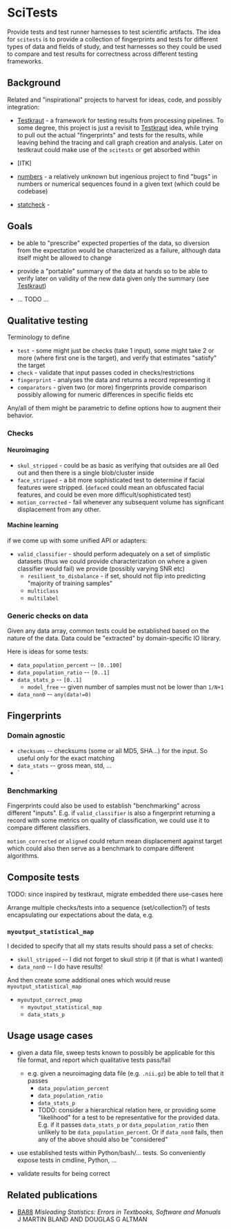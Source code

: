 # SciTests

Provide tests and test runner harnesses to test scientific artifacts.
The idea for `scitests` is to provide a collection of fingerprints and tests for different
types of data and fields of study, and test harnesses so they could be used
to compare and test results for correctness across different testing frameworks.

## Background

Related and "inspirational" projects to harvest for ideas, code, and
possibly integration:

- [Testkraut] - a framework for testing results from processing pipelines.
  To some degree, this project is just a revisit to [Testkraut] idea, while
  trying to pull out the actual "fingerprints" and tests for the results,
  while leaving behind the tracing and call graph creation and analysis.
  Later on testkraut could make use of the `scitests` or get absorbed within

- [ITK]

- [numbers] - a relatively unknown but ingenious project to find "bugs"
  in numbers or numerical sequences found in a given text (which could be codebase)

- [statcheck] -


## Goals

- be able to "prescribe" expected properties of the data, so diversion
  from the expectation would be characterized as a failure, although
  data itself might be allowed to change

- provide a "portable" summary of the data at hands so to be able
  to verify later on validity of the new data given only the summary
  (see [Testkraut])

- ... TODO ...


## Qualitative testing

Terminology to define

- `test` - some might just be checks (take 1 input), some might take 2
  or more (where first one is the target), and verify that estimates
  "satisfy" the target
- `check` - validate that input passes coded in checks/restrictions
- `fingerprint` - analyses the data and returns a record representing
  it
- `comparators` - given two (or more) fingerprints provide comparison
  possibly allowing for numeric differences in specific fields etc

Any/all of them might be parametric to define options how to augment
their behavior.

### Checks

#### Neuroimaging

- `skul_stripped` - could be as basic as verifying that outsides are all
  0ed out and then there is a single blob/cluster inside
- `face_stripped` - a bit more sophisticated test to determine if
  facial features were stripped. (`defaced` could mean an obfuscated
  facial features, and could be even more difficult/sophisticated test)
- `motion_corrected` - fail whenever any subsequent volume has significant
  displacement from any other.

#### Machine learning

if we come up with some unified API or adapters:

- `valid_classifier` - should perform adequately on a set of simplistic
  datasets (thus we could provide characterization on where a given
  classifier would fail) we provide (possibly varying SNR etc)
  - `resilient_to_disbalance` - if set, should not flip into predicting
    "majority of training samples"
  - `multiclass`
  - `multilabel`


### Generic checks on data

Given any data array, common tests could be established based on the nature of the
data.  Data could be "extracted" by domain-specific IO library.

Here is ideas for some tests:

- `data_population_percent` -- `[0..100]`
- `data_population_ratio` -- `[0..1]`
- `data_stats_p` -- `[0..1]`
  - `model_free` -- given number of samples must not be lower than `1/N+1`
- `data_non0` -- `any(data!=0)`

## Fingerprints

### Domain agnostic

- `checksums` -- checksums (some or all MD5, SHA...)
  for the input.  So useful only for the exact matching
- `data_stats` -- gross mean, std, ...
- `

### Benchmarking

Fingerprints could also be used to establish "benchmarking" across
different "inputs".  E.g. if `valid_classifier` is also a fingerprint
returning a record with some metrics on quality of classification, we
could use it to compare different classifiers.

`motion_corrected` or `aligned` could return mean displacement
against target which could also then serve as a benchmark to compare
different algorithms.


## Composite tests

TODO: since inspired by testkraut, migrate embedded there use-cases here

Arrange multiple checks/tests into a sequence (set/collection?) of tests
encapsulating our expectations about the data, e.g.

### `myoutput_statistical_map`

I decided to specify that all my stats results should pass a set of checks:

- `skull_stripped` -- I did not forget to skull strip it (if that is what
  I wanted)
- `data_non0` -- I do have results!

And then create some additional ones which would reuse
`myoutput_statistical_map`

- `myoutput_correct_pmap`
  - `myoutput_statistical_map`
  - `data_stats_p`


## Usage usage cases

- given a data file, sweep tests known to possibly be applicable for this
  file format, and report which qualitative tests pass/fail

    - e.g. given a neuroimaging data file (e.g. `.nii.gz`) be able to tell
      that it passes
        - `data_population_percent`
        - `data_population_ratio`
        - `data_stats_p`
        - TODO: consider a hierarchical relation here, or providing some
          "likelihood" for a test to be representative for the provided
          data. E.g. if it passes `data_stats_p` or `data_population_ratio`
          then unlikely to be `data_population_percent`.  Or if `data_non0`
          fails, then any of the above should also be "considered"

- use established tests within Python/bash/... tests. So conveniently expose
  tests in cmdline, Python, ...

- validate results for being correct

## Related publications

[Testkraut]: https://github.com/neurodebian/testkraut
[numbers]: http://www.coding-guidelines.com/numbers
[statcheck]: http://statcheck.io

- [BA88](https://pdfs.semanticscholar.org/1f46/0a72b22acad5f69f79326bd4fb82da1f04e9.pdf)
  *Misleading Statistics: Errors in Textbooks, Software and Manuals*
  J MARTIN BLAND AND DOUGLAS G ALTMAN
